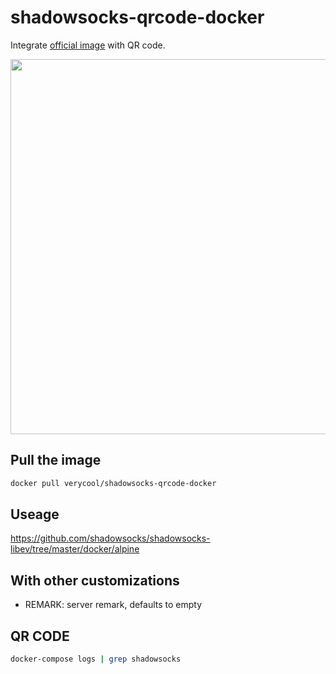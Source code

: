 # shadowsocks-qrcode-docker

Integrate [official image](https://github.com/shadowsocks/shadowsocks-libev/blob/master/docker/alpine/Dockerfile) with QR code.

<p align="center">
  <img src="https://i.imgur.com/rdePegZ.png" width="600">
</p>

## Pull the image

```bash
docker pull verycool/shadowsocks-qrcode-docker
```

## Useage

https://github.com/shadowsocks/shadowsocks-libev/tree/master/docker/alpine

## With other customizations

- REMARK: server remark, defaults to empty

## QR CODE

```bash
docker-compose logs | grep shadowsocks
```
